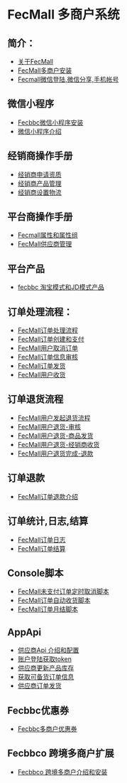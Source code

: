 FecMall 多商户系统
===============================

简介：
---------

*  [关于FecMall](fecmall-about.md)
*  [FecMall多商户安装](fecmall-install.md)
*  [Fecmall微信登陆,微信分享,手机帐号](fecmall-addons-phone-account.md)

微信小程序
---------

*  [Fecbbc微信小程序安装](fecmall-micro-install.md)
*  [微信小程序介绍](fecmall-micro-about.md)


经销商操作手册
----------
*  [经销商申请资质](fecmall-bbc-bdmin-audit.md)
*  [经销商产品管理](fecmall-bbc-bdmin-product.md)
*  [经销商设置物流](fecmall-bbc-bdmin-shipping.md)


平台商操作手册
----------

*  [Fecmall属性和属性组](fecmall-bbc-admin-attribute.md)
*  [FecMall供应商管理](fecmall-bbc-admin-bdmin-manager.md)




平台产品
----------

*  [fecbbc 淘宝模式和JD模式产品](fecmall-bbc-jd-taobao-product.md)


订单处理流程：
----------

*  [FecMall订单处理流程](fecmall-order-process.md)
*  [FecMall订单创建和支付](fecmall-order-create-and-payment.md)
*  [FecMall用户取消订单](fecmall-order-cancel.md)
*  [FecMall订单信息审核](fecmall-order-audit.md)
*  [FecMall订单发货](fecmall-order-dispatch.md)
*  [FecMall用户收货](fecmall-order-customer-received.md)



订单退货流程
----------

*  [FecMall用户发起退货流程](fecmall-order-aftersale-request.md)
*  [FecMall用户退货-审核](fecmall-order-aftersale-audit.md)
*  [FecMall用户退货-商品发货](fecmall-order-aftersale-dispatch.md)
*  [FecMall用户退货-经销商收货](fecmall-order-aftersale-receive.md)
*  [FecMall用户退货完成-退款](fecmall-order-aftersale-refund.md)


订单退款
-------

*  [FecMall订单退款介绍](fecmall-order-refund-about.md)




订单统计,日志,结算
----------

*  [FecMall订单日志](fecmall-order-log.md)
*  [FecMall订单结算](fecmall-order-month.md)



Console脚本
----------
*  [FecMall未支付订单定时取消脚本](fecmall-console-order-cancel.md)
*  [FecMall订单自动收货脚本](fecmall-order-auto-received.md)
*  [FecMall订单月结脚本](fecmall-order-auto-month-yj.md)

AppApi
---------

*  [供应商Api 介绍和配置](fbbcbase-api.md)
*  [账户登陆获取token](fbbcbase-api-login-and-verification.md)
*  [供应商更新产品库存](fbbcbase-api-prudoct-update-stock.md)
*  [获取可备货订单信息](fbbcbase-api-order-processing.md)
*  [供应商订单发货](fbbcbase-api-order-dispatch.md)


Fecbbc优惠券
---------

*  [Fecbbc多商户优惠券](fecmall-fecbbc-coupon.md)


Fecbbco 跨境多商户扩展
---------

*  [Fecbbco 跨境多商户介绍和安装](fecmall-fecbbco-about-and-install.md)
